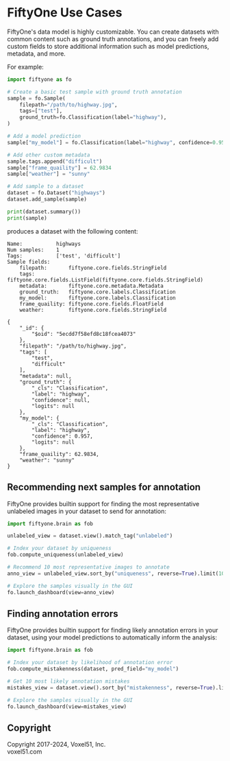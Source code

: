 # FiftyOne Use Cases

FiftyOne's data model is highly customizable. You can create datasets with
common content such as ground truth annotations, and you can freely add custom
fields to store additional information such as model predictions, metadata, and
more.

For example:

```py
import fiftyone as fo

# Create a basic test sample with ground truth annotation
sample = fo.Sample(
    filepath="/path/to/highway.jpg",
    tags=["test"],
    ground_truth=fo.Classification(label="highway"),
)

# Add a model prediction
sample["my_model"] = fo.Classification(label="highway", confidence=0.957)

# Add other custom metadata
sample.tags.append("difficult")
sample["frame_quaility"] = 62.9834
sample["weather"] = "sunny"

# Add sample to a dataset
dataset = fo.Dataset("highways")
dataset.add_sample(sample)

print(dataset.summary())
print(sample)
```

produces a dataset with the following content:

```
Name:           highways
Num samples:    1
Tags:           ['test', 'difficult']
Sample fields:
    filepath:       fiftyone.core.fields.StringField
    tags:           fiftyone.core.fields.ListField(fiftyone.core.fields.StringField)
    metadata:       fiftyone.core.metadata.Metadata
    ground_truth:   fiftyone.core.labels.Classification
    my_model:       fiftyone.core.labels.Classification
    frame_quaility: fiftyone.core.fields.FloatField
    weather:        fiftyone.core.fields.StringField

{
    "_id": {
        "$oid": "5ecdd7f58efd8c18fcea4073"
    },
    "filepath": "/path/to/highway.jpg",
    "tags": [
        "test",
        "difficult"
    ],
    "metadata": null,
    "ground_truth": {
        "_cls": "Classification",
        "label": "highway",
        "confidence": null,
        "logits": null
    },
    "my_model": {
        "_cls": "Classification",
        "label": "highway",
        "confidence": 0.957,
        "logits": null
    },
    "frame_quaility": 62.9834,
    "weather": "sunny"
}
```

## Recommending next samples for annotation

FiftyOne provides builtin support for finding the most representative unlabeled
images in your dataset to send for annotation:

```py
import fiftyone.brain as fob

unlabeled_view = dataset.view().match_tag("unlabeled")

# Index your dataset by uniqueness
fob.compute_uniqueness(unlabeled_view)

# Recommend 10 most representative images to annotate
anno_view = unlabeled_view.sort_by("uniqueness", reverse=True).limit(10)

# Explore the samples visually in the GUI
fo.launch_dashboard(view=anno_view)
```

## Finding annotation errors

FiftyOne provides builtin support for finding likely annotation errors in your
dataset, using your model predictions to automatically inform the analysis:

```py
import fiftyone.brain as fob

# Index your dataset by likelihood of annotation error
fob.compute_mistakenness(dataset, pred_field="my_model")

# Get 10 most likely annotation mistakes
mistakes_view = dataset.view().sort_by("mistakenness", reverse=True).limit(10)

# Explore the samples visually in the GUI
fo.launch_dashboard(view=mistakes_view)
```

## Copyright

Copyright 2017-2024, Voxel51, Inc.<br> voxel51.com
